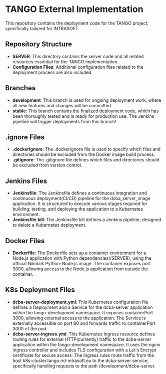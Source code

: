 # TANGO External Implementation

This repository contains the deployment code for the TANGO project, specifically tailored for INTRASOFT.

## Repository Structure

- **SERVER**: This directory contains the server code and all related resources essential for the TANGO implementation.
- **Configuration Files**: Additional configuration files related to the deployment process are also included.

## Branches

- **development**: This branch is used for ongoing deployment work, where all new features and changes will be committed.
- **stable**: This branch contains the finalized deployment code, which has been thoroughly tested and is ready for production use. The Jenkins pipeline will trigger deployments from this branch!

## .ignore Files

- **.dockerignore**: The .dockerignore file is used to specify which files and directories should be excluded from the Docker image build process. 
- **.gitignore**: The .gitignore file defines which files and directories should be excluded from version control.

## Jenkins Files

- **Jenkinsfile**: The Jenkinsfile defines a continuous integration and continuous deployment(CI/CD) pipeline for the dcba_server_image application. It is structured to execute various stages required for building, testing, and deploying the application to a Kubernetes environment.
- **Jenkinsfile.kill**: The Jenkinsfile.kill defines a Jenkins pipeline, designed to delete a Kubernetes deployment.

## Docker Files

- **Dockerfile**: The Dockerfile sets up a container environment for a Node.js application with Python dependencies(/SERVER), using the official Nikolaik Python-Node.js image. The container exposes port 3000, allowing access to the Node.js application from outside the container.

## K8s Deployment Files

- **dcba-server-deployment.yml**: This Kubernetes configuration file defines a Deployment and a Service for the dcba-server application within the tango-development namespace. It exposes containerPort 3000, allowing external access to the application. The Service is externally accessible on port 80 and forwards traffic to containerPort 3000 of the pod.
- **dcba-server-ingress.yml**: This Kubernetes Ingress resource defines routing rules for external HTTP(currently) traffic to the dcba-server application within the tango-development namespace. It uses the nginx ingress controller and includes TLS configuration with a Let's Encrypt certificate for secure access. The Ingress rules route traffic from the host k8s-cluster.tango.rid-intrasoft.eu to the dcba-server service, specifically handling requests to the path /development/dcba-server. 